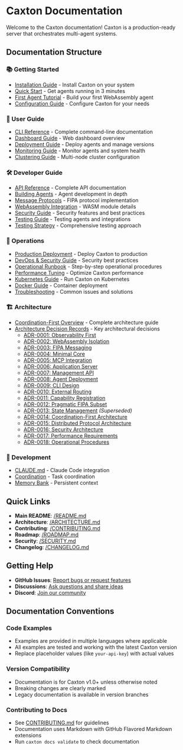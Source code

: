 # Caxton Documentation

Welcome to the Caxton documentation! Caxton is a production-ready server that orchestrates multi-agent systems.

## Documentation Structure

### 📚 Getting Started
- [Installation Guide](getting-started/installation.md) - Install Caxton on your system
- [Quick Start](getting-started/quickstart.md) - Get agents running in 3 minutes
- [First Agent Tutorial](getting-started/first-agent.md) - Build your first WebAssembly agent
- [Configuration Guide](getting-started/configuration.md) - Configure Caxton for your needs

### 👤 User Guide
- [CLI Reference](user-guide/cli-reference.md) - Complete command-line documentation
- [Dashboard Guide](user-guide/dashboard.md) - Web dashboard overview
- [Deployment Guide](user-guide/deployment.md) - Deploy agents and manage versions
- [Monitoring Guide](user-guide/monitoring.md) - Monitor agents and system health
- [Clustering Guide](user-guide/clustering.md) - Multi-node cluster configuration

### 🛠️ Developer Guide
- [API Reference](developer-guide/api-reference.md) - Complete API documentation
- [Building Agents](developer-guide/building-agents.md) - Agent development in depth
- [Message Protocols](developer-guide/message-protocols.md) - FIPA protocol implementation
- [WebAssembly Integration](developer-guide/wasm-integration.md) - WASM module details
- [Security Guide](developer-guide/security-guide.md) - Security features and best practices
- [Testing Guide](developer-guide/testing.md) - Testing agents and integrations
- [Testing Strategy](development/testing-strategy.md) - Comprehensive testing approach

### 🚀 Operations
- [Production Deployment](operations/production-deployment.md) - Deploy Caxton to production
- [DevOps & Security Guide](operations/devops-security-guide.md) - Security best practices
- [Operational Runbook](operations/operational-runbook.md) - Step-by-step operational procedures
- [Performance Tuning](operations/performance-tuning.md) - Optimize Caxton performance
- [Kubernetes Guide](operations/kubernetes.md) - Run Caxton on Kubernetes
- [Docker Guide](operations/docker.md) - Container deployment
- [Troubleshooting](operations/troubleshooting.md) - Common issues and solutions

### 🏗️ Architecture
- [Coordination-First Overview](architecture/coordination-first-overview.md) - Complete architecture guide
- [Architecture Decision Records](adr/) - Key architectural decisions
  - [ADR-0001: Observability First](adr/0001-observability-first-architecture.md)
  - [ADR-0002: WebAssembly Isolation](adr/0002-webassembly-for-agent-isolation.md)
  - [ADR-0003: FIPA Messaging](adr/0003-fipa-messaging-protocol.md)
  - [ADR-0004: Minimal Core](adr/0004-minimal-core-philosophy.md)
  - [ADR-0005: MCP Integration](adr/0005-mcp-for-external-tools.md)
  - [ADR-0006: Application Server](adr/0006-application-server-architecture.md)
  - [ADR-0007: Management API](adr/0007-management-api-design.md)
  - [ADR-0008: Agent Deployment](adr/0008-agent-deployment-model.md)
  - [ADR-0009: CLI Design](adr/0009-cli-tool-design.md)
  - [ADR-0010: External Routing](adr/0010-external-agent-routing-api.md)
  - [ADR-0011: Capability Registration](adr/0011-capability-registration-in-code.md)
  - [ADR-0012: Pragmatic FIPA Subset](adr/0012-pragmatic-fipa-subset.md)
  - [ADR-0013: State Management](adr/0013-state-management-architecture.md) *(Superseded)*
  - [ADR-0014: Coordination-First Architecture](adr/0014-coordination-first-architecture.md)
  - [ADR-0015: Distributed Protocol Architecture](adr/0015-distributed-protocol-architecture.md)
  - [ADR-0016: Security Architecture](adr/0016-security-architecture.md)
  - [ADR-0017: Performance Requirements](adr/0017-performance-requirements.md)
  - [ADR-0018: Operational Procedures](adr/0018-operational-procedures.md)

### 🔧 Development
- [CLAUDE.md](development/CLAUDE.md) - Claude Code integration
- [Coordination](development/coordination.md) - Task coordination
- [Memory Bank](development/memory-bank.md) - Persistent context

## Quick Links

- **Main README**: [/README.md](../README.md)
- **Architecture**: [/ARCHITECTURE.md](../ARCHITECTURE.md)
- **Contributing**: [/CONTRIBUTING.md](../CONTRIBUTING.md)
- **Roadmap**: [/ROADMAP.md](../ROADMAP.md)
- **Security**: [/SECURITY.md](../SECURITY.md)
- **Changelog**: [/CHANGELOG.md](../CHANGELOG.md)

## Getting Help

- **GitHub Issues**: [Report bugs or request features](https://github.com/caxton/caxton/issues)
- **Discussions**: [Ask questions and share ideas](https://github.com/caxton/caxton/discussions)
- **Discord**: [Join our community](https://discord.gg/caxton)

## Documentation Conventions

### Code Examples
- Examples are provided in multiple languages where applicable
- All examples are tested and working with the latest Caxton version
- Replace placeholder values (like `your-api-key`) with actual values

### Version Compatibility
- Documentation is for Caxton v1.0+ unless otherwise noted
- Breaking changes are clearly marked
- Legacy documentation is available in version branches

### Contributing to Docs
- See [CONTRIBUTING.md](../CONTRIBUTING.md) for guidelines
- Documentation uses Markdown with GitHub Flavored Markdown extensions
- Run `caxton docs validate` to check documentation
